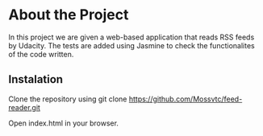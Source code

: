 # About the Project

In this project we are given a web-based application that reads RSS feeds by Udacity. The tests are added using Jasmine to check the functionalites of the code written.


## Instalation

Clone the repository using git clone https://github.com/Mossvtc/feed-reader.git

Open index.html in your browser.

